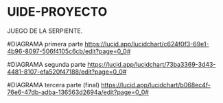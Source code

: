 # UIDE-PROYECTO
JUEGO DE LA SERPIENTE.

#DIAGRAMA primera parte
https://lucid.app/lucidchart/c624f0f3-69e1-4b96-8097-506f4105c6cb/edit?page=0_0#

#DIAGRAMA segunda parte
https://lucid.app/lucidchart/73ba3369-3d43-4481-8107-efa520f47188/edit?page=0_0#

#DIAGRAMA tercera parte (final)
https://lucid.app/lucidchart/b068ec4f-76e6-47db-adba-136563d2694a/edit?page=0_0#
